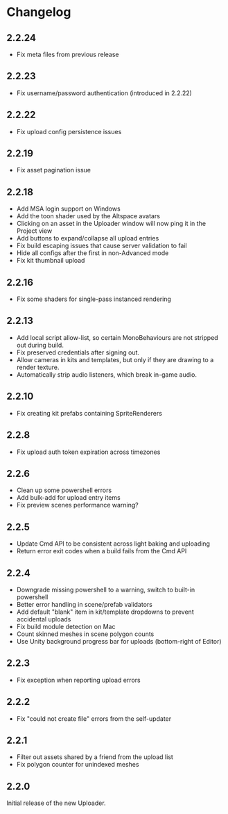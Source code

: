 Changelog
===========

2.2.24
-------

* Fix meta files from previous release

2.2.23
-------

* Fix username/password authentication (introduced in 2.2.22)

2.2.22
-------

* Fix upload config persistence issues

2.2.19
-------

* Fix asset pagination issue

2.2.18
-------

* Add MSA login support on Windows
* Add the toon shader used by the Altspace avatars
* Clicking on an asset in the Uploader window will now ping it in the Project view
* Add buttons to expand/collapse all upload entries
* Fix build escaping issues that cause server validation to fail
* Hide all configs after the first in non-Advanced mode
* Fix kit thumbnail upload

2.2.16
-------

* Fix some shaders for single-pass instanced rendering

2.2.13
-------

* Add local script allow-list, so certain MonoBehaviours are not stripped out during build.
* Fix preserved credentials after signing out.
* Allow cameras in kits and templates, but only if they are drawing to a render texture.
* Automatically strip audio listeners, which break in-game audio.

2.2.10
-------

* Fix creating kit prefabs containing SpriteRenderers

2.2.8
------

* Fix upload auth token expiration across timezones

2.2.6
------

* Clean up some powershell errors
* Add bulk-add for upload entry items
* Fix preview scenes performance warning?

2.2.5
------

* Update Cmd API to be consistent across light baking and uploading
* Return error exit codes when a build fails from the Cmd API

2.2.4
------

* Downgrade missing powershell to a warning, switch to built-in powershell
* Better error handling in scene/prefab validators
* Add default "blank" item in kit/template dropdowns to prevent accidental uploads
* Fix build module detection on Mac
* Count skinned meshes in scene polygon counts
* Use Unity background progress bar for uploads (bottom-right of Editor)

2.2.3
------

* Fix exception when reporting upload errors

2.2.2
------

* Fix "could not create file" errors from the self-updater

2.2.1
------

* Filter out assets shared by a friend from the upload list
* Fix polygon counter for unindexed meshes

2.2.0
------

Initial release of the new Uploader.